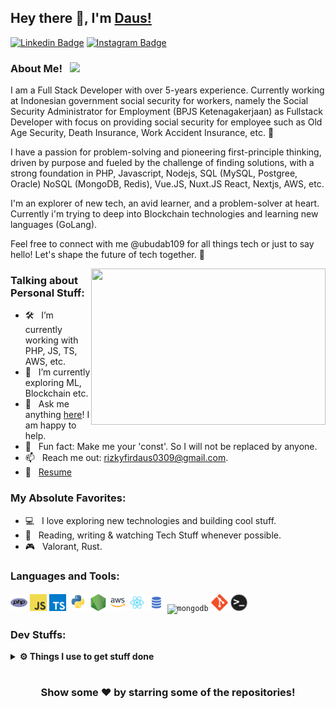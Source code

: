 ## Hey there 👋, I'm [Daus!](https://github.com/ubudab109/)

[![Linkedin Badge](https://img.shields.io/badge/-LinkedIn-0e76a8?style=flat-square&logo=Linkedin&logoColor=white)](https://www.linkedin.com/in/rizkyfirdaus0309/)
[![Instagram Badge](https://img.shields.io/badge/-Instagram-e4405f?style=flat-square&logo=Instagram&logoColor=white)](https://www.instagram.com/rizkyfirdaus0309/)

### About Me! &nbsp; ![](https://visitor-badge.glitch.me/badge?page_id=iampavangandhi.iampavangandhi&style=flat-square&color=0088cc)

I am a Full Stack Developer with over 5-years experience. Currently working at Indonesian government social security for workers, namely the Social Security Administrator for Employment (BPJS Ketenagakerjaan) as Fullstack Developer with focus on providing social security for employee such as Old Age Security, Death Insurance, Work Accident Insurance, etc. 🚀

I have a passion for problem-solving and pioneering first-principle thinking, driven by purpose and fueled by the challenge of finding solutions, with a strong foundation in PHP, Javascript, Nodejs, SQL (MySQL, Postgree, Oracle) NoSQL (MongoDB, Redis), Vue.JS, Nuxt.JS React, Nextjs, AWS, etc.

I'm an explorer of new tech, an avid learner, and a problem-solver at heart. Currently i'm trying to deep into Blockchain technologies and learning new languages (GoLang).

Feel free to connect with me @ubudab109 for all things tech or just to say hello! Let's shape the future of tech together. 🌟

<img align="right" height="250" width="375" alt="" src="https://raw.githubusercontent.com/iampavangandhi/iampavangandhi/master/gifs/coder.gif" />

### Talking about Personal Stuff:

- 🛠 &nbsp; I’m currently working with PHP, JS, TS, AWS, etc.
- 🚀 &nbsp; I’m currently exploring ML, Blockchain etc.
- 💬 &nbsp; Ask me anything [here](https://github.com/ubudab109/ubudab109/issues/2)! I am happy to help.
- 👾 &nbsp; Fun fact: Make me your 'const'. So I will not be replaced by anyone.
- 📫 &nbsp; Reach me out: rizkyfirdaus0309@gmail.com.
- 🎫 &nbsp; [Resume](https://drive.google.com/file/d/1ZuvxxjLD7jOJsEIA23fkZPG7gNxMlzVq/view?usp=drive_link)

### My Absolute Favorites:

- 💻 &nbsp; I love exploring new technologies and building cool stuff.
- 📰 &nbsp; Reading, writing & watching Tech Stuff whenever possible.
- 🎮 &nbsp; Valorant, Rust.

### Languages and Tools:

<code><img height="27" src="https://raw.githubusercontent.com/github/explore/80688e429a7d4ef2fca1e82350fe8e3517d3494d/topics/php/php.png" alt="javascript"></code>
<code><img height="27" src="https://raw.githubusercontent.com/github/explore/80688e429a7d4ef2fca1e82350fe8e3517d3494d/topics/javascript/javascript.png" alt="javascript"></code>
<code><img height="27" src="https://raw.githubusercontent.com/github/explore/80688e429a7d4ef2fca1e82350fe8e3517d3494d/topics/typescript/typescript.png" alt="typescript"></code>
<code><img height="30" src="https://raw.githubusercontent.com/github/explore/80688e429a7d4ef2fca1e82350fe8e3517d3494d/topics/python/python.png" alt="python"></code>
<code><img height="27" src="https://raw.githubusercontent.com/github/explore/80688e429a7d4ef2fca1e82350fe8e3517d3494d/topics/nodejs/nodejs.png" alt="nodejs"></code>
<code><img height="27" src="https://raw.githubusercontent.com/github/explore/80688e429a7d4ef2fca1e82350fe8e3517d3494d/topics/aws/aws.png" alt="aws"></code>
<code><img height="27" src="https://raw.githubusercontent.com/github/explore/80688e429a7d4ef2fca1e82350fe8e3517d3494d/topics/react/react.png" alt="react"></code>
<code><img height="27" src="https://raw.githubusercontent.com/github/explore/80688e429a7d4ef2fca1e82350fe8e3517d3494d/topics/sql/sql.png" alt="sql"></code>
<code><img height="27" src="https://encrypted-tbn0.gstatic.com/images?q=tbn%3AANd9GcSTTzPAw-55ssm1Im594xYZ9eRQu2JylrkYLg&usqp=CAU" alt="mongodb"></code>
<code><img height="27" src="https://raw.githubusercontent.com/devicons/devicon/master/icons/git/git-original.svg" alt="git"></code>
<code><img height="27" src="https://raw.githubusercontent.com/github/explore/80688e429a7d4ef2fca1e82350fe8e3517d3494d/topics/terminal/terminal.png" alt="terminal"></code>

### Dev Stuffs:

<details>
  <br />
  <summary><b>⚙️ Things I use to get stuff done</b></summary>
  	<ul>
  	    <li><b>OS:</b> Windows</li>
  	    <li><b>Browser: </b> Chrome & Mozilla</li>
	    <li><b>Version Control: </b> Git, GitLab, BitBucket</li>
	    <li><b>Code Editor:</b> VSCode</li>
 	    <li><b>Other Tools:</b> Postman, Swagger, Metamask, ReactDev Tools</li>
	    <li><b>Project Management:</b> Jira, Trello, ClickUp</li>
	</ul>
</details>

#

<div align="center">

### Show some ❤️ by starring some of the repositories!

</div>
